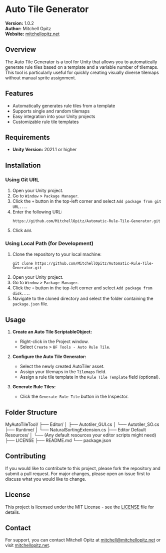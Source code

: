 # Auto Tile Generator

**Version:** 1.0.2  
**Author:** Mitchell Opitz  
**Website:** [mitchellopitz.net](https://www.mitchellopitz.net)

## Overview

The Auto Tile Generator is a tool for Unity that allows you to automatically generate rule tiles based on a template and a variable number of tilemaps. This tool is particularly useful for quickly creating visually diverse tilemaps without manual sprite assignment.

## Features

- Automatically generates rule tiles from a template
- Supports single and random tilemaps
- Easy integration into your Unity projects
- Customizable rule tile templates

## Requirements

- **Unity Version:** 2021.1 or higher

## Installation

### Using Git URL

1. Open your Unity project.
2. Go to `Window` > `Package Manager`.
3. Click the `+` button in the top-left corner and select `Add package from git URL...`.
4. Enter the following URL:
    ```
    https://github.com/MitchellOpitz/Automatic-Rule-Tile-Generator.git
    ```
5. Click `Add`.

### Using Local Path (for Development)

1. Clone the repository to your local machine:
    ```
    git clone https://github.com/MitchellOpitz/Automatic-Rule-Tile-Generator.git
    ```
2. Open your Unity project.
3. Go to `Window` > `Package Manager`.
4. Click the `+` button in the top-left corner and select `Add package from disk...`.
5. Navigate to the cloned directory and select the folder containing the `package.json` file.

## Usage

1. **Create an Auto Tile ScriptableObject:**
    - Right-click in the Project window.
    - Select `Create` > `BF Tools - Auto Rule Tile`.

2. **Configure the Auto Tile Generator:**
    - Select the newly created AutoTiler asset.
    - Assign your tilemaps in the `Tilemaps` field.
    - Assign a rule tile template in the `Rule Tile Template` field (optional).

3. **Generate Rule Tiles:**
    - Click the `Generate Rule Tile` button in the Inspector.

## Folder Structure

MyAutoTileTool/
├── Editor/
│ ├── Autotiler_GUI.cs
│ └── Autotiler_SO.cs
├── Runtime/
│ └── NaturalSortingExtension.cs
├── Editor Default Resources/
│ └── (Any default resources your editor scripts might need)
├── LICENSE
├── README.md
└── package.json


## Contributing

If you would like to contribute to this project, please fork the repository and submit a pull request. For major changes, please open an issue first to discuss what you would like to change.

## License

This project is licensed under the MIT License - see the [LICENSE](LICENSE) file for details.

## Contact

For support, you can contact Mitchell Opitz at [mitchell@mitchellopitz.net](mailto:mitchell@mitchellopitz.net) or visit [mitchellopitz.net](https://www.mitchellopitz.net).
